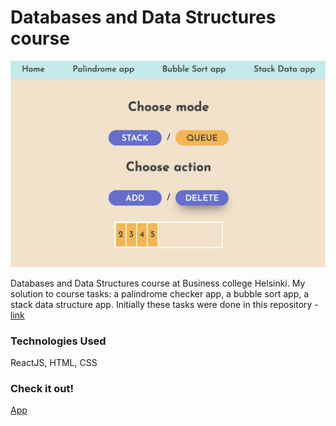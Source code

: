 # Databases and Data Structures course

![Example screenshot](./src/assets/Screenshot.png)

Databases and Data Structures course at Business college Helsinki. My solution to course tasks: a palindrome checker app, a bubble sort app, a stack data structure app.
Initially these tasks were done in this repository - [link](https://github.com/KozhInna/databases_tasks_23S)

### Technologies Used

ReactJS, HTML, CSS

### **Check it out!**

[App](https://euphonious-crepe-a8e927.netlify.app)

